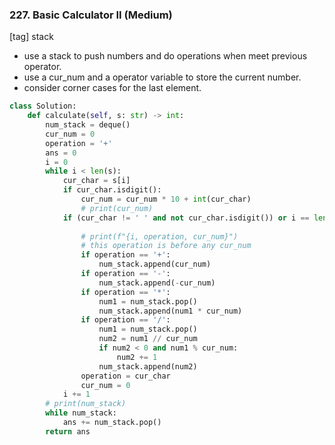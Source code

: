 ### 227. Basic Calculator II (Medium)
[tag] stack
- use a stack to push numbers and do operations when meet previous operator.
- use a cur_num and a operator variable to store the current number.
- consider corner cases for the last element.
```python
class Solution:
    def calculate(self, s: str) -> int:
        num_stack = deque()
        cur_num = 0
        operation = '+'
        ans = 0
        i = 0
        while i < len(s):
            cur_char = s[i]
            if cur_char.isdigit():
                cur_num = cur_num * 10 + int(cur_char)
                # print(cur_num)
            if (cur_char != ' ' and not cur_char.isdigit()) or i == len(s) - 1:
                
                # print(f"{i, operation, cur_num}")
                # this operation is before any cur_num
                if operation == '+':
                    num_stack.append(cur_num)
                if operation == '-':
                    num_stack.append(-cur_num)
                if operation == '*':
                    num1 = num_stack.pop()
                    num_stack.append(num1 * cur_num)
                if operation == '/':
                    num1 = num_stack.pop()
                    num2 = num1 // cur_num
                    if num2 < 0 and num1 % cur_num:
                        num2 += 1
                    num_stack.append(num2)
                operation = cur_char
                cur_num = 0
            i += 1
        # print(num_stack)
        while num_stack:
            ans += num_stack.pop()
        return ans
```

